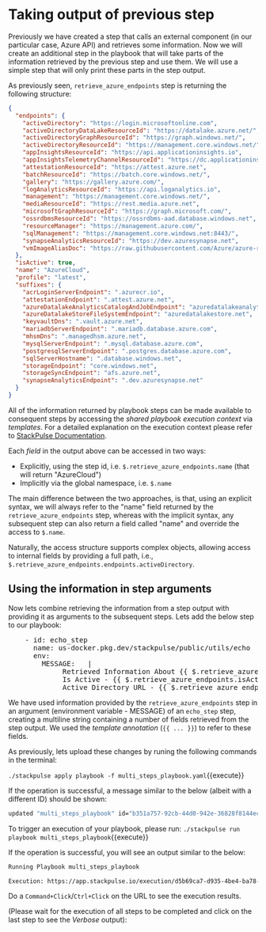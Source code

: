 # Taking output of previous step



Previously we have created a step that calls an external component (in our particular case,  Azure API) and retrieves some information. Now we will create an additional step in the playbook that will take parts of the information retrieved by the previous step and use them. We will use a simple step that will only print these parts in the step output.



As previously seen, `retrieve_azure_endpoints` step is returning the following structure:

```json
{
  "endpoints": {
    "activeDirectory": "https://login.microsoftonline.com",
    "activeDirectoryDataLakeResourceId": "https://datalake.azure.net/",
    "activeDirectoryGraphResourceId": "https://graph.windows.net/",
    "activeDirectoryResourceId": "https://management.core.windows.net/",
    "appInsightsResourceId": "https://api.applicationinsights.io",
    "appInsightsTelemetryChannelResourceId": "https://dc.applicationinsights.azure.com/v2/track",
    "attestationResourceId": "https://attest.azure.net",
    "batchResourceId": "https://batch.core.windows.net/",
    "gallery": "https://gallery.azure.com/",
    "logAnalyticsResourceId": "https://api.loganalytics.io",
    "management": "https://management.core.windows.net/",
    "mediaResourceId": "https://rest.media.azure.net",
    "microsoftGraphResourceId": "https://graph.microsoft.com/",
    "ossrdbmsResourceId": "https://ossrdbms-aad.database.windows.net",
    "resourceManager": "https://management.azure.com/",
    "sqlManagement": "https://management.core.windows.net:8443/",
    "synapseAnalyticsResourceId": "https://dev.azuresynapse.net",
    "vmImageAliasDoc": "https://raw.githubusercontent.com/Azure/azure-rest-api-specs/master/arm-compute/quickstart-templates/aliases.json"
  },
  "isActive": true,
  "name": "AzureCloud",
  "profile": "latest",
  "suffixes": {
    "acrLoginServerEndpoint": ".azurecr.io",
    "attestationEndpoint": ".attest.azure.net",
    "azureDatalakeAnalyticsCatalogAndJobEndpoint": "azuredatalakeanalytics.net",
    "azureDatalakeStoreFileSystemEndpoint": "azuredatalakestore.net",
    "keyvaultDns": ".vault.azure.net",
    "mariadbServerEndpoint": ".mariadb.database.azure.com",
    "mhsmDns": ".managedhsm.azure.net",
    "mysqlServerEndpoint": ".mysql.database.azure.com",
    "postgresqlServerEndpoint": ".postgres.database.azure.com",
    "sqlServerHostname": ".database.windows.net",
    "storageEndpoint": "core.windows.net",
    "storageSyncEndpoint": "afs.azure.net",
    "synapseAnalyticsEndpoint": ".dev.azuresynapse.net"
  }
}
```



All of the information returned by playbook steps can be made available to consequent steps by accessing the _shared playbook execution context_ via _templates_. For a detailed explanation on the execution context please refer to [StackPulse Documentation](https://docs.stackpulse.io/playbooks/#variables-and-templates). 

Each _field_ in the output above can be accessed in two ways:

* Explicitly, using the step id, i.e. `$.retrieve_azure_endpoints.name` (that will return "AzureCloud")
* Implicitly via the global namespace, i.e. `$.name`

The main difference between the two approaches, is that, using an explicit syntax, we will always refer to the "name" field returned by the `retrieve_azure_endpoints` step, whereas with the implicit syntax, any subsequent step can also return a field called "name" and override the access to `$.name`.



Naturally, the access structure supports complex objects, allowing access to internal fields by providing a full path, i.e., `$.retrieve_azure_endpoints.endpoints.activeDirectory`.



## Using the information in step arguments



Now lets combine retrieving the information from a step output with providing it as arguments to the subsequent steps. Lets add the below step to our playbook:


<pre class="file" data-filename="multi_steps_playbook.yaml" data-target="append">    - id: echo_step
      name: us-docker.pkg.dev/stackpulse/public/utils/echo
      env:
        MESSAGE:   |
             Retrieved Information About {{ $.retrieve_azure_endpoints.name }},
             Is Active - {{ $.retrieve_azure_endpoints.isActive }},
             Active Directory URL - {{ $.retrieve_azure_endpoints.endpoints.activeDirectory }},
</pre>

We have used information provided by the `retrieve_azure_endpoints` step in an argument (environment variable - MESSAGE) of an `echo_step` step, creating a multiline string containing a number of fields retrieved from the step output. We used the _template annotation_ (`{{ ... }}`) to refer to these fields.

As previously, lets upload these changes by  runing the following commands in the terminal:

`./stackpulse apply playbook -f multi_steps_playbook.yaml`{{execute}}

If the operation is successful, a message similar to the below (albeit with a different ID) should be shown:

```bash
updated "multi_steps_playbook" id="b351a757-92cb-44d0-942e-36828f8144ec"
```


To trigger an execution of your playbook, please run:
`./stackpulse run playbook multi_steps_playbook`{{execute}}

If the operation is successful, you will see an output similar to the below:

```bash
Running Playbook multi_steps_playbook

Execution: https://app.stackpulse.io/execution/d5b69ca7-d935-4be4-ba78-d87c09d044fe
```

Do a `Command+Click`/`Ctrl+Click` on the URL to see the execution results.

(Please wait for the execution of all steps to be completed and click on the last step to see the _Verbose_ output):






